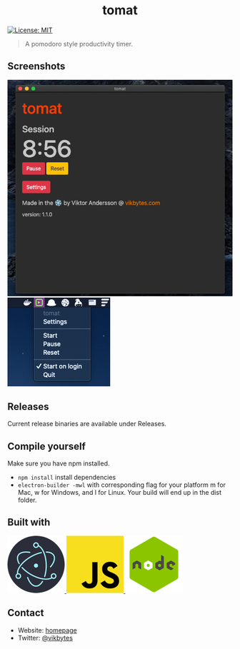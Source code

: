 <h1 align="center">tomat</h1>
<p>
  <a href="#" target="_blank">
    <img alt="License: MIT" src="https://img.shields.io/github/license/vikbytes/tomat-electron?style=for-the-badge" />
  </a>
</p>

> A pomodoro style productivity timer.

## Screenshots
<img src="./img/settings-screenshot.png" />
<img src="./img/tray-screenshot.png" />

## Releases
Current release binaries are available under Releases.

## Compile yourself
Make sure you have npm installed.
- `npm install` install dependencies
- `electron-builder -mwl` with corresponding flag for your platform
m for Mac, w for Windows, and l for Linux.
Your build will end up in the dist folder.

## Built with
<p float="left">
  <a href="https://www.electronjs.org/" target="_blank">
    <img src="./img/electronjs.png" width=128px height=128px />
  </a>
  <a href="https://en.wikipedia.org/wiki/JavaScript" target="_blank">
    <img src="./img/js.png" width=128px height=128px />
  </a>
  <a href="https://nodejs.org/en/" target="_blank">
    <img src="./img/nodejs.png" width=128px height=128px />
  </a>
</p>

## Contact
* Website: [homepage](https://www.vikbytes.com)
* Twitter: [@vikbytes](https://twitter.com/vikbytes)